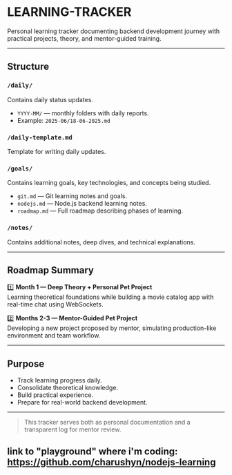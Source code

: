 # LEARNING-TRACKER

Personal learning tracker documenting backend development journey with practical projects, theory, and mentor-guided training.

---

## Structure

### `/daily/`

Contains daily status updates.

- `YYYY-MM/` — monthly folders with daily reports.
- Example: `2025-06/18-06-2025.md`

### `/daily-template.md`

Template for writing daily updates.

### `/goals/`

Contains learning goals, key technologies, and concepts being studied.

- `git.md` — Git learning notes and goals.
- `nodejs.md` — Node.js backend learning notes.
- `roadmap.md` — Full roadmap describing phases of learning.

### `/notes/`

Contains additional notes, deep dives, and technical explanations.

---

## Roadmap Summary

1️⃣ **Month 1 — Deep Theory + Personal Pet Project**  
Learning theoretical foundations while building a movie catalog app with real-time chat using WebSockets.

2️⃣ **Months 2-3 — Mentor-Guided Pet Project**  
Developing a new project proposed by mentor, simulating production-like environment and team workflow.

---

## Purpose

- Track learning progress daily.
- Consolidate theoretical knowledge.
- Build practical experience.
- Prepare for real-world backend development.

---

> This tracker serves both as personal documentation and a transparent log for mentor review.

## link to "playground" where i'm coding: https://github.com/charushyn/nodejs-learning
